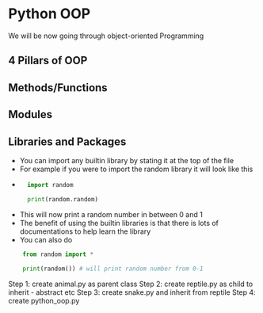 # Python OOP

We will be now going through object-oriented Programming

## 4 Pillars of OOP

## Methods/Functions

## Modules

## Libraries and Packages

- You can import any builtin library by stating it at the top of the file
- For example if you were to import the random library it will look like this
- ```python
    import random

    print(random.random)
  ```
- This will now print a random number in between 0 and 1
- The benefit of using the builtin libraries is that there is lots of documentations to help learn the library 
- You can also do 
```python
    from random import *
    
    print(random()) # will print random number from 0-1

```

Step 1: create animal.py as parent class
Step 2: create reptile.py as child to inherit - abstract etc
Step 3: create snake.py and inherit from reptile
Step 4: create python_oop.py 

